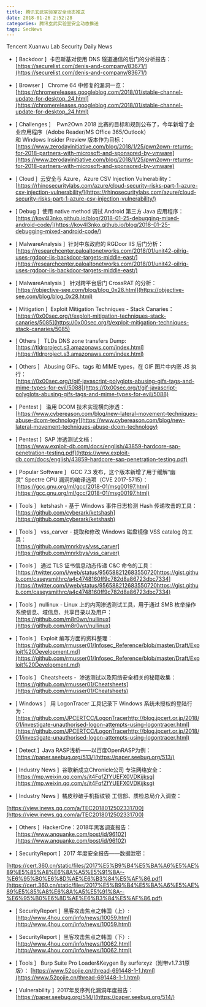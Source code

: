 ```yaml
---
title: 腾讯玄武实验室安全动态推送
date: 2018-01-26 2:52:28
categories: 腾讯玄武实验室安全动态推送
tags: SecNews
---
```


Tencent Xuanwu Lab Security Daily News  
* [ Backdoor ]  卡巴斯基对使用 DNS 隧道通信的后门的分析报告：   
[https://securelist.com/denis-and-company/83671/](https://securelist.com/denis-and-company/83671/)  

* [ Browser ]   Chrome 64 中修复的漏洞一览：   
[https://chromereleases.googleblog.com/2018/01/stable-channel-update-for-desktop_24.html](https://chromereleases.googleblog.com/2018/01/stable-channel-update-for-desktop_24.html)  

* [ Challenges ]  
 Pwn2Own 2018 比赛的目标和规则公布了，今年新增了企业应用程序（Adobe Reader/MS Office 365/Outlook）和 Windows Insider Preview 版本作为目标：  
[https://www.zerodayinitiative.com/blog/2018/1/25/pwn2own-returns-for-2018-partners-with-microsoft-and-sponsored-by-vmware](https://www.zerodayinitiative.com/blog/2018/1/25/pwn2own-returns-for-2018-partners-with-microsoft-and-sponsored-by-vmware)  

* [ Cloud ]  云安全与 Azure，Azure CSV Injection Vulnerability：   
[https://rhinosecuritylabs.com/azure/cloud-security-risks-part-1-azure-csv-injection-vulnerability/](https://rhinosecuritylabs.com/azure/cloud-security-risks-part-1-azure-csv-injection-vulnerability/)  

* [ Debug ]  使用 native method 调试 Android 第三方 Java 应用程序：   
[https://kov4l3nko.github.io/blog/2018-01-25-debugging-mixed-android-code/](https://kov4l3nko.github.io/blog/2018-01-25-debugging-mixed-android-code/)  

* [ MalwareAnalysis ]  针对中东政府的 RGDoor IIS 后门分析：   
[https://researchcenter.paloaltonetworks.com/2018/01/unit42-oilrig-uses-rgdoor-iis-backdoor-targets-middle-east/](https://researchcenter.paloaltonetworks.com/2018/01/unit42-oilrig-uses-rgdoor-iis-backdoor-targets-middle-east/)  

* [ MalwareAnalysis ]   针对跨平台后门 CrossRAT 的分析：   
[https://objective-see.com/blog/blog_0x28.html](https://objective-see.com/blog/blog_0x28.html)  

* [ Mitigation ]  Exploit Mitigation Techniques - Stack Canaries：   
[https://0x00sec.org/t/exploit-mitigation-techniques-stack-canaries/5085](https://0x00sec.org/t/exploit-mitigation-techniques-stack-canaries/5085)  

* [ Others ]  
TLDs DNS zone transfers Dump:   
[https://tldrproject.s3.amazonaws.com/index.html](https://tldrproject.s3.amazonaws.com/index.html)  

* [ Others ]  
Abusing GIFs、tags 和 MIME types，在 GIF 图片中内嵌 JS 执行：  
[https://0x00sec.org/t/gif-javascript-polyglots-abusing-gifs-tags-and-mime-types-for-evil/5088](https://0x00sec.org/t/gif-javascript-polyglots-abusing-gifs-tags-and-mime-types-for-evil/5088)  

* [ Pentest ]   滥用 DCOM 技术实现横向渗透：   
[https://www.cybereason.com/blog/new-lateral-movement-techniques-abuse-dcom-technology](https://www.cybereason.com/blog/new-lateral-movement-techniques-abuse-dcom-technology)  

* [ Pentest ]  SAP 渗透测试文档：   
[https://www.exploit-db.com/docs/english/43859-hardcore-sap-penetration-testing.pdf](https://www.exploit-db.com/docs/english/43859-hardcore-sap-penetration-testing.pdf)  

* [ Popular Software ]  
GCC 7.3 发布，这个版本新增了用于缓解“幽灵” Spectre CPU 漏洞的编译选项（CVE 2017-5715）：   
[https://gcc.gnu.org/ml/gcc/2018-01/msg00197.html](https://gcc.gnu.org/ml/gcc/2018-01/msg00197.html)  

* [ Tools ]   ketshash - 基于 Windows 事件日志检测 Hash 传递攻击的工具：   
[https://github.com/cyberark/ketshash](https://github.com/cyberark/ketshash)  

* [ Tools ]  
vss_carver - 提取和修改 Windows 磁盘镜像 VSS catalog 的工具：   
[https://github.com/mnrkbys/vss_carver](https://github.com/mnrkbys/vss_carver)  

* [ Tools ]  
通过 TLS 证书信息动态传递 C&amp;C 命令的工具：  
[https://twitter.com/i/web/status/956588212683550720https://gist.github.com/caseysmithrc/a4c4748160ff9c782d8a86723dbc7334](https://twitter.com/i/web/status/956588212683550720https://gist.github.com/caseysmithrc/a4c4748160ff9c782d8a86723dbc7334)  

* [ Tools ]  nullinux - Linux 上的内网渗透测试工具，用于通过 SMB 枚举操作系统信息、域信息、共享目录以及用户：   
[https://github.com/m8r0wn/nullinux](https://github.com/m8r0wn/nullinux)  

* [ Tools ]  
Exploit 编写方面的资料整理：   
[https://github.com/rmusser01/Infosec_Reference/blob/master/Draft/Exploit%20Development.md](https://github.com/rmusser01/Infosec_Reference/blob/master/Draft/Exploit%20Development.md)  

* [ Tools ]   Cheatsheets -  渗透测试以及网络安全相关的秘籍收集：   
[https://github.com/rmusser01/Cheatsheets](https://github.com/rmusser01/Cheatsheets)  

* [ Windows ]  
用 LogonTracer 工具记录下 Windows 系统未授权的登陆行为：   
[https://github.com/JPCERTCC/LogonTracerhttp://blog.jpcert.or.jp/2018/01/investigate-unauthorised-logon-attempts-using-logontracer.html](https://github.com/JPCERTCC/LogonTracerhttp://blog.jpcert.or.jp/2018/01/investigate-unauthorised-logon-attempts-using-logontracer.html)  

* [ Detect ]  Java RASP浅析——以百度OpenRASP为例： 
[https://paper.seebug.org/513/](https://paper.seebug.org/513/)  

* [ Industry News ]  谷歌新成立Chronicle公司 专注网络安全： 
[https://mp.weixin.qq.com/s/it4FqfZfYUEFX0VDKijksg](https://mp.weixin.qq.com/s/it4FqfZfYUEFX0VDKijksg)  

* [ Industry News ]  橘皮秒破手机指纹锁 工信部、质检总局介入调查： 

[https://view.inews.qq.com/a/TEC2018012502331700](https://view.inews.qq.com/a/TEC2018012502331700)  

* [ Others ]  HackerOne：2018年黑客调查报告： 
[https://www.anquanke.com/post/id/96102](https://www.anquanke.com/post/id/96102)  

* [ SecurityReport ]  2017 年度安全报告——数据泄密：
 
[https://cert.360.cn/static/files/2017%E5%B9%B4%E5%BA%A6%E5%AE%89%E5%85%A8%E6%8A%A5%E5%91%8A--%E6%95%B0%E6%8D%AE%E6%B3%84%E5%AF%86.pdf](https://cert.360.cn/static/files/2017%E5%B9%B4%E5%BA%A6%E5%AE%89%E5%85%A8%E6%8A%A5%E5%91%8A--%E6%95%B0%E6%8D%AE%E6%B3%84%E5%AF%86.pdf)  

* [ SecurityReport ]  黑客攻击焦点之韩国（上）: 
[http://www.4hou.com/info/news/10059.html](http://www.4hou.com/info/news/10059.html)  

* [ SecurityReport ]  黑客攻击焦点之韩国（下）: 
[http://www.4hou.com/info/news/10062.html](http://www.4hou.com/info/news/10062.html)  

* [ Tools ]   Burp Suite Pro Loader&amp;Keygen By surferxyz（附带v1.7.31原版）： 
[https://www.52pojie.cn/thread-691448-1-1.html](https://www.52pojie.cn/thread-691448-1-1.html)  

* [ Vulnerability ]  2017年反序列化漏洞年度报告： 
[https://paper.seebug.org/514/](https://paper.seebug.org/514/)  

